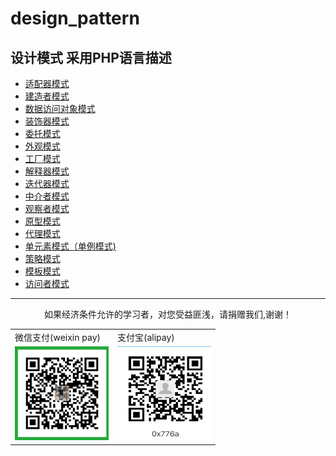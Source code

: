 # design_pattern  

设计模式 采用PHP语言描述
-------------------

*   <a href="adapter.php">适配器模式</a>
*   <a href="builder.php">建造者模式</a>
*   <a href="data_access_object.php">数据访问对象模式</a>
*   <a href="decorator.php">装饰器模式</a>
*   <a href="entrust.php">委托模式</a>
*   <a href="facade.php">外观模式</a>
*   <a href="factory.php">工厂模式</a>
*   <a href="interpreter.php">解释器模式</a>
*   <a href="#">迭代器模式</a>
*   <a href="#">中介者模式</a>
*   <a href="#">观察者模式</a>
*   <a href="#">原型模式</a>
*   <a href="#">代理模式</a>
*   <a href="#">单元素模式（单例模式)</a>
*   <a href="#">策略模式</a>
*   <a href="#">模板模式</a>
*   <a href="#">访问者模式</a>

------------

<p align="center">
    如果经济条件允许的学习者，对您受益匪浅，请捐赠我们,谢谢！
</p> 
<table>
<tr><td>微信支付(weixin pay)</td><td>支付宝(alipay)</td></tr>
<tr>
<td><img src="https://github.com/wangjiangit/design_pattern/blob/master/pay_image/weixin_pay.png" width="150px" height="150px"/></td>
<td><img src="https://github.com/wangjiangit/design_pattern/blob/master/pay_image/alipay.png" width="150px" height="150px" /></td>
</tr>
</table>
    


